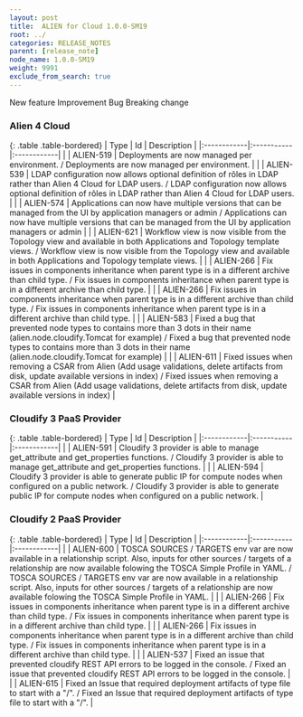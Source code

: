 ```yaml
---
layout: post
title:  ALIEN for Cloud 1.0.0-SM19
root: ../
categories: RELEASE_NOTES
parent: [release_note]
node_name: 1.0.0-SM19
weight: 9991
exclude_from_search: true
---
```





<i class="fa fa-plus text-success"></i> New feature <i class="fa fa-level-up text-primary"></i> Improvement  <i class="fa fa-bug text-danger"></i> Bug <i class="fa fa-exclamation-triangle text-warning"></i> Breaking change


### Alien 4 Cloud



  {: .table .table-bordered}
  | Type        | Id         | Description |
  |:------------|:-----------|:------------|
    |  <i class="fa fa-plus text-success"></i> | ALIEN-519 | Deployments are now managed per environment. / Deployments are now managed per environment. |
    |  <i class="fa fa-plus text-success"></i> | ALIEN-539 | LDAP configuration now allows optional definition of rôles in LDAP rather than Alien 4 Cloud for LDAP users. / LDAP configuration now allows optional definition of rôles in LDAP rather than Alien 4 Cloud for LDAP users. |
    |  <i class="fa fa-plus text-success"></i> | ALIEN-574 | Applications can now have multiple versions that can be managed from the UI by application managers or admin / Applications can now have multiple versions that can be managed from the UI by application managers or admin |
      |  <i class="fa fa-level-up text-primary"></i> | ALIEN-621 | Workflow view is now visible from the Topology view and available in both Applications and Topology template views. / Workflow view is now visible from the Topology view and available in both Applications and Topology template views. |
      |  <i class="fa fa-bug text-danger"></i> | ALIEN-266 | Fix issues in components inheritance when parent type is in a different archive than child type. / Fix issues in components inheritance when parent type is in a different archive than child type. |
    |  <i class="fa fa-bug text-danger"></i> | ALIEN-266 | Fix issues in components inheritance when parent type is in a different archive than child type. / Fix issues in components inheritance when parent type is in a different archive than child type. |
    |  <i class="fa fa-bug text-danger"></i> | ALIEN-583 | Fixed a bug that prevented node types to contains more than 3 dots in their name (alien.node.cloudify.Tomcat for example) / Fixed a bug that prevented node types to contains more than 3 dots in their name (alien.node.cloudify.Tomcat for example) |
    |  <i class="fa fa-bug text-danger"></i> | ALIEN-611 | Fixed issues when removing a CSAR from Alien (Add usage validations, delete artifacts from disk, update available versions in index) / Fixed issues when removing a CSAR from Alien (Add usage validations, delete artifacts from disk, update available versions in index) |
  


### Cloudify 3 PaaS Provider



  {: .table .table-bordered}
  | Type        | Id         | Description |
  |:------------|:-----------|:------------|
    |  <i class="fa fa-plus text-success"></i> | ALIEN-591 | Cloudify 3 provider is able to manage get_attribute and get_properties functions. / Cloudify 3 provider is able to manage get_attribute and get_properties functions. |
    |  <i class="fa fa-plus text-success"></i> | ALIEN-594 | Cloudify 3 provider is able to generate public IP for compute nodes when configured on a public network. / Cloudify 3 provider is able to generate public IP for compute nodes when configured on a public network. |
      


### Cloudify 2 PaaS Provider



  {: .table .table-bordered}
  | Type        | Id         | Description |
  |:------------|:-----------|:------------|
      |  <i class="fa fa-level-up text-primary"></i> | ALIEN-600 | TOSCA SOURCES / TARGETS env var are now available in a relationship script. Also, inputs for other sources / targets of a relationship are now available folowing the TOSCA Simple Profile in YAML. / TOSCA SOURCES / TARGETS env var are now available in a relationship script. Also, inputs for other sources / targets of a relationship are now available folowing the TOSCA Simple Profile in YAML. |
      |  <i class="fa fa-bug text-danger"></i> | ALIEN-266 | Fix issues in components inheritance when parent type is in a different archive than child type. / Fix issues in components inheritance when parent type is in a different archive than child type. |
    |  <i class="fa fa-bug text-danger"></i> | ALIEN-266 | Fix issues in components inheritance when parent type is in a different archive than child type. / Fix issues in components inheritance when parent type is in a different archive than child type. |
    |  <i class="fa fa-bug text-danger"></i> | ALIEN-537 | Fixed an issue that prevented cloudify REST API errors to be logged in the console. / Fixed an issue that prevented cloudify REST API errors to be logged in the console. |
    |  <i class="fa fa-bug text-danger"></i> | ALIEN-615 | Fixed an Issue that required deployment artifacts of type file to start with a "/". / Fixed an Issue that required deployment artifacts of type file to start with a "/". |
  

